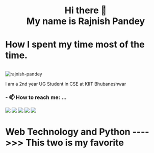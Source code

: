 <h1 align="center">Hi there 👋 <br>
  My name is Rajnish Pandey </h1>
  
<h1>How I spent my time most of the time.</h1>
<img src="" alt="">
  
<p align="left"> <img src="https://komarev.com/ghpvc/?username=rajnsih-pandey&label=Profile%20views&color=0e75b6&style=flat" alt="rajnish-pandey"/> </p>

I am a 2nd year UG Student in CSE at KIIT Bhubaneshwar

### - 📫 How to reach me: ...

   <a href="https://www.instagram.com/rajnish_038/"><img src="https://img.icons8.com/color/48/000000/instagram-new--v2.png"></a>
   <a class="footer-link" href="https://linkedin.com/in/rajnish-pandey-5491081a5/"><img src="https://img.icons8.com/color/48/fa314a/linkedin.png"/></a>
   <a class="footer-link" href="https://twitter.com/rajnish_038"><img src="https://img.icons8.com/color/48/000000/twitter--v2.png"/></a>
   <a class="footer-link" href="https://facebook.com/rk1234rk/"><img src="https://img.icons8.com/color/48/000000/facebook-circled--v5.png"/></a>
   <a class="footer-link" href="https://github.com/rajnish-pandey"><img src="https://img.icons8.com/fluent-systems-filled/48/000000/github.png"/></a>

<h1> Web Technology and Python ---->>> This two is my favorite </h1>
<!--
**rajnish-pandey/rajnish-pandey** is a ✨ _special_ ✨ repository because its `README.md` (this file) appears on your GitHub profile.


- 😄 Pronouns: ...
- ⚡ Fun fact: ...
-->
